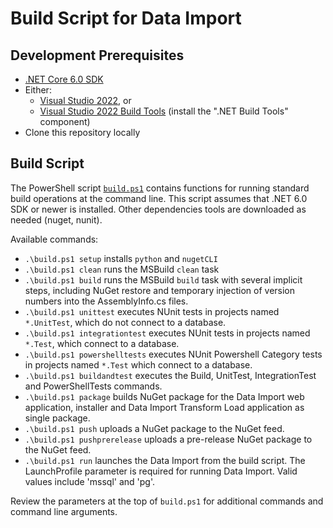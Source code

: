 # Build Script for Data Import

## Development Prerequisites

* [.NET Core 6.0 SDK](https://dotnet.microsoft.com/en-us/download/dotnet/6.0)
* Either:
  * [Visual Studio 2022](https://visualstudio.microsoft.com/downloads), or
  * [Visual Studio 2022 Build Tools](https://visualstudio.microsoft.com/downloads/#build-tools-for-visual-studio-2022) (install the ".NET Build Tools" component)
* Clone this repository locally

## Build Script

The PowerShell script [`build.ps1`](../build.ps1) contains functions for running standard build operations at the command line. This script assumes that .NET 6.0 SDK or newer is installed. Other dependencies tools are downloaded as needed (nuget, nunit).

Available commands:

* `.\build.ps1 setup` installs `python` and `nugetCLI`
* `.\build.ps1 clean` runs the MSBuild `clean` task
* `.\build.ps1 build` runs the MSBuild `build` task with several implicit steps,
  including NuGet restore and temporary injection of version numbers into the
  AssemblyInfo.cs files.
* `.\build.ps1 unittest` executes NUnit tests in projects named `*.UnitTest`,
  which do not connect to a database.
* `.\build.ps1 integrationtest` executes NUnit tests in projects named `*.Test`,
  which connect to a database.
* `.\build.ps1 powershelltests` executes  NUnit Powershell Category tests in projects named `*.Test` which connect to a database.
* `.\build.ps1 buildandtest` executes the Build, UnitTest, IntegrationTest
  and PowerShellTests commands.
* `.\build.ps1 package` builds NuGet package for the Data Import web application, installer and Data Import Transform Load application as single package.
* `.\build.ps1 push` uploads a NuGet package to the NuGet feed.
* `.\build.ps1 pushprerelease` uploads a pre-release NuGet package to the NuGet feed.
* `.\build.ps1 run` launches the Data Import from the build script. The LaunchProfile parameter is required for running Data Import. Valid values include 'mssql' and 'pg'.

Review the parameters at the top of `build.ps1` for additional commands and command line arguments.